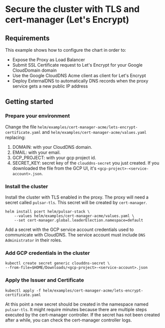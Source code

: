 # Secure the cluster with TLS and cert-manager (Let's Encrypt)

## Requirements
This example shows how to configure the chart in order to:
- Expose the Proxy as Load Balancer
- Submit SSL Certificate request to Let's Encrypt for your Google CloudDomain domain
- Use the Google CloudDNS Acme client as client for Let's Encrypt
- Deploy ExternalDNS to automatically DNS records when the proxy service gets a new public IP address


## Getting started
### Prepare your environment
Change the file `helm/examples/cert-manager-acme/lets-encrypt-certificate.yaml` and
`helm/examples/cert-manager-acme/values.yaml` replacing:
1. DOMAIN: with your CloudDNS domain.
2. EMAIL: with your email.
3. GCP_PROJECT: with your gcp project id.
4. SECRET_KEY: secret key of the `clouddns-secret` you just created. If you downloaded the file from the GCP UI, it's `<gcp-project>-<service-account>.json`.

### Install the cluster
Install the cluster with TLS enabled in the proxy.
The proxy will need a secret called `pulsar-tls`. 
This secret will be created by `cert-manager`.

```
helm install pcert helm/pulsar-stack \
    --values helm/examples/cert-manager-acme/values.yaml \
    --set cert-manager.global.leaderElection.namespace=default
```

Add a secret with the GCP service account credentials used to communicate with CloudDNS.
The service account must include `DNS Administrator` in their roles.

### Add GCP credentials in the cluster
```
kubectl create secret generic clouddns-secret \
--from-file=$HOME/Downloads/<gcp-project>-<service-account>.json
```

### Apply the Issuer and Certificate 
```
kubectl apply -f helm/examples/cert-manager-acme/lets-encrypt-certificate.yaml
```

At this point a new secret should be created in the namespace named `pulsar-tls`. It might require minutes because there are multiple steps executed by the cert-manager controller.
If the secret has not been created after a while, you can check the cert-manager controller logs.
